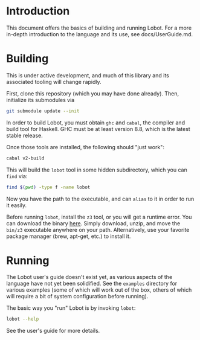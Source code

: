 # Introduction

This document offers the basics of building and running Lobot. For a more
in-depth introduction to the language and its use, see docs/UserGuide.md.

# Building

This is under active development, and much of this library and its associated
tooling will change rapidly.

First, clone this repository (which you may have done already). Then, initialize
its submodules via

```bash
git submodule update --init
```

In order to build Lobot, you must obtain `ghc` and `cabal`, the compiler and
build tool for Haskell. GHC must be at least version 8.8, which is the latest
stable release.

Once those tools are installed, the following should \"just work\":

```bash
cabal v2-build
```

This will build the `lobot` tool in some hidden subdirectory, which you can
`find` via:

```bash
find $(pwd) -type f -name lobot
```

Now you have the path to the executable, and can `alias` to it in order to run
it easily.

Before running `lobot`, install the `z3` tool, or you will get a runtime error.
You can download the binary [here](https://github.com/Z3Prover/z3/releases).
Simply download, unzip, and move the `bin/z3` executable anywhere on your path.
Alternatively, use your favorite package manager (brew, apt-get, etc.) to
install it.

# Running

The Lobot user\'s guide doesn\'t exist yet, as various aspects of the language
have not yet been solidified. See the `examples` directory for various examples
(some of which will work out of the box, others of which will require a bit of
system configuration before running).

The basic way you \"run\" Lobot is by invoking `lobot`:

```bash
lobot --help
```

See the user's guide for more details.
